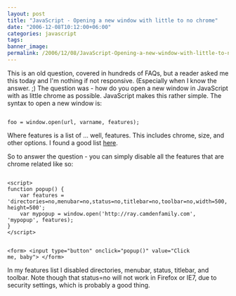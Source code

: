 ```yaml
---
layout: post
title: "JavaScript - Opening a new window with little to no chrome"
date: "2006-12-08T10:12:00+06:00"
categories: javascript 
tags: 
banner_image: 
permalink: /2006/12/08/JavaScript-Opening-a-new-window-with-little-to-no-chrome
---
```


This is an old question, covered in hundreds of FAQs, but a reader asked me this today and I'm nothing if not responsive. (Especially when I know the answer. ;) The question was - how do you open a new window in JavaScript with as little chrome as possible. JavaScript makes this rather simple. The syntax to open a new window is:

<code>
foo = window.open(url, varname, features);
</code>

Where features is a list of ... well, features. This includes chrome, size, and other options. I found a good list <a href="http://www.devguru.com/Technologies/ecmaScript/quickref/win_open.html">here</a>. 

So to answer the question - you can simply disable all the features that are chrome related like so:

<code>
&lt;script&gt;
function popup() {
	var features = 'directories=no,menubar=no,status=no,titlebar=no,toolbar=no,width=500,height=500';
	var mypopup = window.open('http://ray.camdenfamily.com', 'mypopup', features);
}
&lt;/script&gt;

&lt;form&gt;
&lt;input type="button" onclick="popup()" value="Click me, baby"&gt;
&lt;/form&gt;
</code>

In my features list I disabled directories, menubar, status, titlebar, and toolbar. Note though that status=no will not work in Firefox or IE7, due to security settings, which is probably a good thing.
